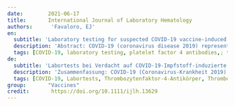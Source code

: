 ```yaml
---
date:        2021-06-17
title:       International Journal of Laboratory Hematology
authors:      'Favaloro, EJ'
en:
  subtitle: 'Laboratory testing for suspected COVID-19 vaccine-induced (immune) thrombotic thrombocytopenia'
  description: 'Abstract: COVID-19 (coronavirus disease 2019) represents a pandemic, and several vaccines have been produced to prevent infection and/or severe sequelae associated with SARS-CoV-2 (severe acute respiratory syndrome coronavirus 2) infection. There have been several reports of infrequent post vaccine associated thrombotic events, in particular for adenovirus-based vaccines. These have variously been termed VIPIT (vaccine-induced prothrombotic immune thrombocytopenia), VITT (vaccine-induced [immune] thrombotic thrombocytopenia), VATT (vaccine-associated [immune] thrombotic thrombocytopenia), and TTS (thrombosis with thrombocytopenia syndrome). In this report, the laboratory test processes, as utilised to assess suspected VITT, are reviewed. In published reports to date, there are notable similarities and divergences in testing approaches, potentially leading to identification of slightly disparate patient cohorts. The key to appropriate identification/exclusion of VITT, and potential differentiation from heparin-induced thrombocytopenia with thrombosis (HITT), is identification of potentially differential test patterns. In summary, testing typically comprises platelet counts, D-dimer, fibrinogen, and various immunological and functional assays for platelet factor 4 (PF4) antibodies. In suspected VITT, there is a generally highly elevated level of D-dimer, thrombocytopenia, and PF4 antibodies can be identified by ELISA-based assays, but not by other immunological assays typically positive in HITT. In addition, in some functional platelet activation assays, standard doses of heparin have been identified to inhibit activation in suspected VITT, but they tend to augment activation in HITT. Conversely, it is also important to not over-diagnose VITT, given that not all cases of thrombosis post vaccination will have an immune basis and not all PF4-ELISA positive patients will be VITT.' 
  tags: [COVID-19, laboratory testing, platelet factor 4 antibodies,; thrombosis with thrombocytopenia syndrome, vaccine-associated thrombotic thrombocytopenia, vaccine-induced (immune) thrombotic thrombocytopenia]
de:   
  subtitle: 'Labortests bei Verdacht auf COVID-19-Impfstoff-induzierte (immunologische) thrombotische Thrombozytopenie'
  description: 'Zusammenfassung: COVID-19 (Coronavirus-Krankheit 2019) stellt eine Pandemie dar, und es wurden mehrere Impfstoffe hergestellt, um eine Infektion und/oder schwere Folgeerscheinungen im Zusammenhang mit einer SARS-CoV-2-Infektion (schweres akutes respiratorisches Syndrom - Coronavirus 2) zu verhindern. Es gibt mehrere Berichte über seltene thrombotische Ereignisse nach der Impfung, insbesondere bei Impfstoffen auf Adenovirenbasis. Diese wurden als VIPIT (vaccine-induced prothrombotic immune thrombocytopenia), VITT (vaccine-induced [immune] thrombotic thrombocytopenia), VATT (vaccine-associated [immune] thrombotic thrombocytopenia) und TTS (thrombosis with thrombocytopenia syndrome) bezeichnet. In diesem Bericht werden die Labortestverfahren, die zur Beurteilung des Verdachts auf VITT eingesetzt werden, überprüft. In den bisher veröffentlichten Berichten gibt es bemerkenswerte Ähnlichkeiten und Unterschiede in den Testverfahren, die möglicherweise zur Identifizierung leicht unterschiedlicher Patientenkohorten führen. Der Schlüssel zu einer angemessenen Identifizierung/Ausschluss von VITT und einer möglichen Unterscheidung von Heparin-induzierter Thrombozytopenie mit Thrombose (HITT) ist die Identifizierung potenziell unterschiedlicher Testmuster. Zusammenfassend lässt sich sagen, dass die Tests in der Regel die Thrombozytenzahl, D-Dimer, Fibrinogen und verschiedene immunologische und funktionelle Tests für Thrombozytenfaktor-4-Antikörper (PF4) umfassen. Bei Verdacht auf VITT besteht in der Regel ein stark erhöhter D-Dimer-Spiegel, eine Thrombozytopenie, und PF4-Antikörper können mit ELISA-basierten Tests nachgewiesen werden, nicht jedoch mit anderen immunologischen Tests, die typischerweise bei HITT positiv sind. Darüber hinaus wurde in einigen Tests zur funktionellen Thrombozytenaktivierung festgestellt, dass Standardheparindosen die Aktivierung bei Verdacht auf VITT hemmen, während sie bei HITT eher die Aktivierung verstärken. Umgekehrt ist es auch wichtig, VITT nicht übermäßig zu diagnostizieren, da nicht alle Fälle von Thrombose nach einer Impfung eine immunologische Grundlage haben und nicht alle PF4-ELISA-positiven Patienten VITT sind. Schlüsselwörter: COVID-19; Labortests; Thrombozyten-Faktor-4-Antikörper; Thrombose mit Thrombozytopenie-Syndrom; impfstoffassoziierte thrombotische Thrombozytopenie; impfstoffinduzierte (immunbedingte) thrombotische Thrombozytopenie.'
  tags: [COVID-19, Labortests, Thrombozytenfaktor-4-Antikörper, Thrombose mit Thrombozytopenie-Syndrom, Impfstoff-assoziierte thrombotische Thrombozytopenie, Impfstoff-induzierte (immunologische) thrombotische Thrombozytopenie]
group:       "Vaccines"
credit:       https://doi.org/10.1111/ijlh.13629
---
```

<object data="{{ page.link }}" style='height:calc(100vh - 400px); width: 100%' type='application/pdf'></object>